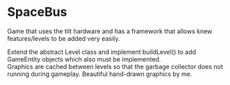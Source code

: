SpaceBus
========

Game that uses the tilt hardware and has a framework that allows knew features/levels to be added very easily.  

Extend the abstract Level class and implement buildLevel() to add GameEntity objects which also must be implemented.  
Graphics are cached between levels so that the garbage collector does not running during gameplay.  Beautiful hand-drawn
graphics by me.
